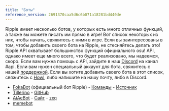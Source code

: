 ```yaml
---
title: "Боты"
reference_version: 2691370caa5d6c6b071a18281bd440de
---
```

Ripple имеет несколько ботов, у которых есть много отличных функций, а также вы можете писать им прямо в игре! Вот список некоторых из них, чтобы начать, свяжитесь с ними в игре. Если вы заинтересованы в том, чтобы добавить своего бота на Ripple, не стесняйтесь делать это! Ripple API охватывает большинство функций официального osu! API, однако имеет еще много всего, что будет реализовано, мы надеемся, скоро. Если вам нужна помощь с API, зайдите в наш [Discord](https://discord.gg/0rJcZruIsA6rXuIx) на канал #api. Если вам нужен специальный аккаунт для бота, свяжитесь с нашей [поддержкой](mailto:support@ripple.moe). Если вы хотите добавить своего бота в этот список, свяжитесь с [Howl](mailto:howl@ripple.moe), либо напишите на нашу почту, либо в Discord.

* [FokaBot](https://ripple.moe/?u=999) (официальный бот Ripple) - [Команды](https://ripple.moe/index.php?p=16&id=4) - [Источник](https://git.zxq.co/ripple/pep.py/src/master/constants/fokabotCommands.py)
* [Tillerino](https://ripple.moe/?u=8887) - [GitHub](https://github.com/Tillerino/Tillerinobot)
* [AiAeBot](https://ripple.moe/?u=9973) - [Сайт](https://pi.aiaegames.xyz/) - [zxq](https://zxq.co/AiAeGames/AiAeBot)
* [memebot](https://ripple.moe/?u=12739)
